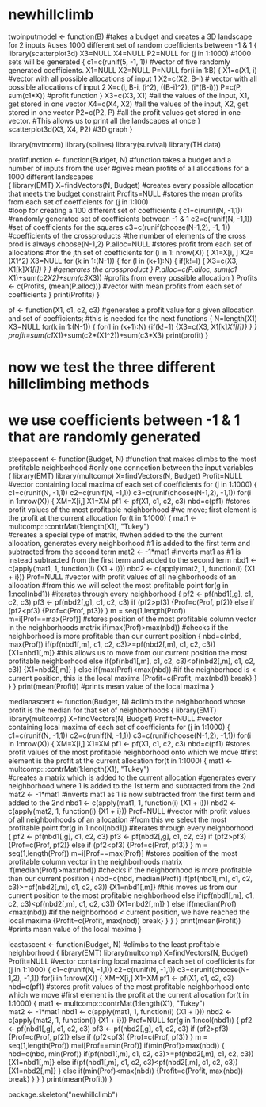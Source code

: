 newhillclimb
============
twoinputmodel <- function(B) 
  #takes a budget and creates a 3D landscape for 2 inputs
  #uses 1000 different set of random coefficients between -1 & 1
{
  library(scatterplot3d)
  X3=NULL
  X4=NULL
  P2=NULL
  for (j in 1:1000) #1000 sets will be generated
  {
    c1=c(runif(5, -1, 1)) #vector of five randomly generated coefficients. 
    X1=NULL
    X2=NULL
    P=NULL
    for(i in 1:B)
    {
      X1=c(X1, i) #vector with all possible allocations of input 1
      X2=c(X2, B-i) # vector with all possible allocations of input 2
      X=c(i, B-i, (i^2), ((B-i)^2), (i*(B-i)))
      P=c(P, sum(c1*X)) #profit function
    }
    X3=c(X3, X1) #all the values of the input, X1, get stored in one vector
    X4=c(X4, X2) #all the values of the input, X2, get stored in one vector
    P2=c(P2, P) #all the profit values get stored in one vector. 
    #This allows us to print all the landscapes at once
  }
  scatterplot3d(X3, X4, P2) #3D graph
}

library(mvtnorm)
library(splines)
library(survival)
library(TH.data)

profitfunction <- function(Budget, N) 
  #function takes a budget and a number of inputs from the user
  #gives mean profits of all allocations for a 1000 different landscapes   
{
  library(EMT)
  X=findVectors(N, Budget) 
  #creates every possible allocation that meets the budget constraint
  Profits=NULL 
  #stores the mean profits from each set of coefficients
  for (j in 1:100)  
    #loop for creating a 100 different set of coefficients
  {
    c1=c(runif(N, -1,1))   #randomly generated set of coefficients between -1 & 1
    c2=c(runif(N, -1,1))   #set of coefficients for the squares
    c3=c(runif(choose(N-1,2), -1, 1)) 
    #coefficients of the crossproducts
    #the number of elements of the cross prod is always choose(N-1,2)
    P.alloc=NULL 
    #stores profit from each set of allocations 
    #for the jth set of coefficients
    for (i in 1: nrow(X))
    {
      X1=X[i, ]
      X2=(X1^2)
      X3=NULL
      for (k in 1:(N-1)) 
      { 
        for (l in (k+1):N) 
        { 
          if(k!=l) { X3=c(X3, X1[k]*X1[l]) } 
        } #generates the crossproduct 
      } 
      P.alloc=c(P.alloc, sum(c1* X1)+sum(c2*X2)+sum(c3*X3)) 
      #profits from every possible allocation
    }
    Profits <- c(Profits, (mean(P.alloc))) 
    #vector with mean profits from each set of coefficients
  }
  print(Profits)
}

pf <- function(X1, c1, c2, c3) 
  #generates a profit value for a given allocation and set of coefficients; 
  #this is needed for the next functions
{
  N=length(X1)
  X3=NULL
  for(k in 1:(N-1))
  {
    for(l in (k+1):N)
    {if(k!=1)
    {X3=c(X3, X1[k]*X1[l])}
    }
  }
  profit=sum(c1*X1)+sum(c2*(X1^2))+sum(c3*X3)
  print(profit)
}

# now we test the three different hillclimbing methods
# we use coefficients between -1 & 1 that are randomly generated

steepascent <- function(Budget, N)
  #function that makes climbs to the most profitable neighborhood
  #only one connection between the input variables
{
  library(EMT)
  library(multcomp)
  X=findVectors(N, Budget) 
  Profit=NULL 
  #vector containing local maxima of each set of coefficients
  for (j in 1:1000)
  {
    c1=c(runif(N, -1,1))
    c2=c(runif(N, -1,1))
    c3=c(runif(choose(N-1,2), -1,1))
    for(i in 1:nrow(X))
    {
      XM=X[i,]
      X1=XM
      pf1 <- pf(X1, c1, c2, c3)
      nbd=c(pf1) 
      #stores profit values of the most profitable neighborhood
      #we move; first element is the profit at the current allocation
      for(t in 1:1000)
      {
        mat1 <- multcomp:::contrMat(1:length(X1), "Tukey")	
        #creates a special type of matrix, 
        #when added to the the current allocation, generates every neighborhood
        #1 is added to the first term and subtracted from the second term 
        mat2 <- -1*mat1	#inverts mat1 as 
        #1 is instead subtracted from the first term and added to the second term
        nbd1 <- c(apply(mat1, 1, function(i)
        {X1 + i}))
        nbd2 <- c(apply(mat2, 1, function(i)
        {X1 + i}))
        Prof=NULL 
        #vector with profit values of all neighborhoods of an allocation
        #from this we will select the most profitable point
        for(g in 1:ncol(nbd1)) #iterates through every neighborhood
        {
          pf2 <- pf(nbd1[,g], c1, c2, c3)
          pf3 <- pf(nbd2[,g], c1, c2, c3)
          if (pf2>pf3)
          {Prof=c(Prof, pf2)} 
          else if (pf2<pf3)
          {Prof=c(Prof, pf3)}
        }
        m = seq(1,length(Prof))
        m=i[Prof==max(Prof)] 
        #stores position of the most profitable column vector in the neighborhoods matrix
        if(max(Prof)>max(nbd)) 
          #checks if the neighborhood is more profitable than our current position
        {
          nbd=c(nbd, max(Prof))
          if(pf(nbd1[,m], c1, c2, c3)>=pf(nbd2[,m], c1, c2, c3)) 
          {X1=nbd1[,m]} 
          #this allows us to move from our current position the most profitable neighborhood
          else if(pf(nbd1[,m], c1, c2, c3)<pf(nbd2[,m], c1, c2, c3))
          {X1=nbd2[,m]}
        }
        else if(max(Prof)<max(nbd)) 
          #if the neighborhood is < current position, this is the local maxima
        {Profit=c(Profit, max(nbd))
         break}
      }
    }
  }
  print(mean(Profit)) #prints mean value of the local maxima 
}

medianascent <- function(Budget, N) 
  #climb to the neighborhood whose profit is the median for that set of neighborhoods
{
  library(EMT)
  library(multcomp)
  X=findVectors(N, Budget) 
  Profit=NULL 
  #vector containing local maxima of each set of coefficients
  for (j in 1:1000)
  {
    c1=c(runif(N, -1,1))
    c2=c(runif(N, -1,1))
    c3=c(runif(choose(N-1,2), -1,1))
    for(i in 1:nrow(X))
    {
      XM=X[i,]
      X1=XM
      pf1 <- pf(X1, c1, c2, c3)
      nbd=c(pf1) 
      #stores profit values of the most profitable neighborhood onto which we move
      #first element is the profit at the current allocation
      for(t in 1:1000)
      {
        mat1 <- multcomp:::contrMat(1:length(X1), "Tukey")	
        #creates a matrix which is added to the current allocation
        #generates every neighborhood where 1 is added to the 1st term and subtracted from the 2nd 
        mat2 <- -1*mat1	
        #inverts mat1 as 1 is now subtracted from the first term and added to the 2nd
        nbd1 <- c(apply(mat1, 1, function(i)
        {X1 + i}))
        nbd2 <- c(apply(mat2, 1, function(i)
        {X1 + i}))
        Prof=NULL 
        #vector with profit values of all neighborhoods of an allocation
        #from this we select the most profitable point
        for(g in 1:ncol(nbd1)) 
          #iterates through every neighborhood
        {
          pf2 <- pf(nbd1[,g], c1, c2, c3)
          pf3 <- pf(nbd2[,g], c1, c2, c3)
          if (pf2>pf3)
          {Prof=c(Prof, pf2)} 
          else if (pf2<pf3)
          {Prof=c(Prof, pf3)}
        }
        m = seq(1,length(Prof))
        m=i[Prof==max(Prof)] 
        #stores position of the most profitable column vector in the neighborhoods matrix
        if(median(Prof)>max(nbd)) 
          #checks if the neighborhood is more profitable than our current position
        {
          nbd=c(nbd, median(Prof))
          if(pf(nbd1[,m], c1, c2, c3)>=pf(nbd2[,m], c1, c2, c3)) 
          {X1=nbd1[,m]} 
          #this moves us from our current position to the most profitable neighborhood
          else if(pf(nbd1[,m], c1, c2, c3)<pf(nbd2[,m], c1, c2, c3))
          {X1=nbd2[,m]}
        }
        else if(median(Prof)<max(nbd)) 
          #if the neighborhood < current position, we have reached the local maxima
        {Profit=c(Profit, max(nbd))
         break}
      }
    }
  }
  print(mean(Profit)) #prints mean value of the local maxima 
}

leastascent <- function(Budget, N) 
  #climbs to the least profitable neighborhood
{
  library(EMT)
  library(multcomp)
  X=findVectors(N, Budget) 
  Profit=NULL 
  #vector containing local maxima of each set of coefficients
  for (j in 1:1000)
  {
    c1=c(runif(N, -1,1))
    c2=c(runif(N, -1,1))
    c3=c(runif(choose(N-1,2), -1,1))
    for(i in 1:nrow(X))
    {
      XM=X[i,]
      X1=XM
      pf1 <- pf(X1, c1, c2, c3)
      nbd=c(pf1) 
      #stores profit values of the most profitable neighborhood onto which we move
      #first element is the profit at the current allocation
      for(t in 1:1000)
      {
        mat1 <- multcomp:::contrMat(1:length(X1), "Tukey")	
        mat2 <- -1*mat1	
        nbd1 <- c(apply(mat1, 1, function(i)
        {X1 + i}))
        nbd2 <- c(apply(mat2, 1, function(i)
        {X1 + i}))
        Prof=NULL 
        for(g in 1:ncol(nbd1))
        {
          pf2 <- pf(nbd1[,g], c1, c2, c3)
          pf3 <- pf(nbd2[,g], c1, c2, c3)
          if (pf2>pf3)
          {Prof=c(Prof, pf2)} 
          else if (pf2<pf3)
          {Prof=c(Prof, pf3)}
        }
        m = seq(1,length(Prof))
        m=i[Prof==min(Prof)]
        if(min(Prof)>max(nbd))
        {
          nbd=c(nbd, min(Prof))
          if(pf(nbd1[,m], c1, c2, c3)>=pf(nbd2[,m], c1, c2, c3)) 
          {X1=nbd1[,m]}
          else if(pf(nbd1[,m], c1, c2, c3)<pf(nbd2[,m], c1, c2, c3))
          {X1=nbd2[,m]}
        }
        else if(min(Prof)<max(nbd))
        {Profit=c(Profit, max(nbd))
         break}
      }
    }
  }
  print(mean(Profit))
}

package.skeleton("newhillclimb")
